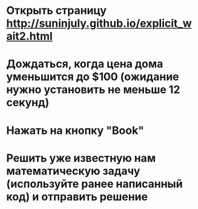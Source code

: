 # Открыть страницу http://suninjuly.github.io/explicit_wait2.html
# Дождаться, когда цена дома уменьшится до $100 (ожидание нужно установить не меньше 12 секунд)
# Нажать на кнопку "Book"
# Решить уже известную нам математическую задачу (используйте ранее написанный код) и отправить решение
